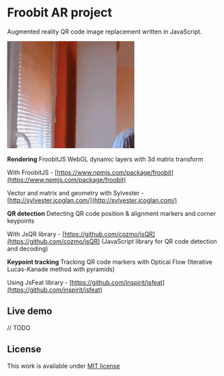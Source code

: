 # Froobit AR project

Augmented reality QR code image replacement written in JavaScript.

![AR example image](demo.gif)

**Rendering** 
FroobitJS WebGL dynamic layers with 3d matrix transform

With FroobitJS - [https://www.npmjs.com/package/froobit](https://www.npmjs.com/package/froobit)

Vector and matrix and geometry with Sylvester - [http://sylvester.jcoglan.com/](http://sylvester.jcoglan.com/)

**QR detection** 
Detecting QR code position & alignment markers and corner keypoints

With JsQR library - [https://github.com/cozmo/jsQR](https://github.com/cozmo/jsQR) (JavaScript library for QR code detection and decoding)

**Keypoint tracking** 
Tracking QR code markers with Optical Flow (Iterative Lucas-Kanade method with pyramids)

Using JsFeat library - [https://github.com/inspirit/jsfeat](https://github.com/inspirit/jsfeat)

## Live demo
// TODO

## License

 
This work is available under [MIT license](./LICENSE)
